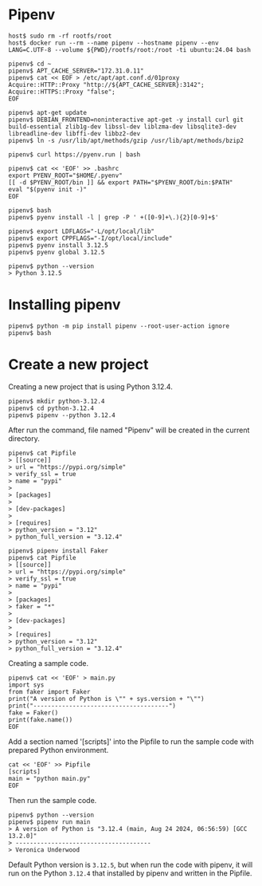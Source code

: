 # Pipenv

```
host$ sudo rm -rf rootfs/root
host$ docker run --rm --name pipenv --hostname pipenv --env LANG=C.UTF-8 --volume ${PWD}/rootfs/root:/root -ti ubuntu:24.04 bash
```

```
pipenv$ cd ~
pipenv$ APT_CACHE_SERVER="172.31.0.11"
pipenv$ cat << EOF > /etc/apt/apt.conf.d/01proxy
Acquire::HTTP::Proxy "http://${APT_CACHE_SERVER}:3142";
Acquire::HTTPS::Proxy "false";
EOF

pipenv$ apt-get update
pipenv$ DEBIAN_FRONTEND=noninteractive apt-get -y install curl git build-essential zlib1g-dev libssl-dev liblzma-dev libsqlite3-dev libreadline-dev libffi-dev libbz2-dev
pipenv$ ln -s /usr/lib/apt/methods/gzip /usr/lib/apt/methods/bzip2

pipenv$ curl https://pyenv.run | bash
```

```
pipenv$ cat << 'EOF' >> .bashrc
export PYENV_ROOT="$HOME/.pyenv"
[[ -d $PYENV_ROOT/bin ]] && export PATH="$PYENV_ROOT/bin:$PATH"
eval "$(pyenv init -)"
EOF
```

```
pipenv$ bash
pipenv$ pyenv install -l | grep -P ' +([0-9]+\.){2}[0-9]+$'

pipenv$ export LDFLAGS="-L/opt/local/lib"
pipenv$ export CPPFLAGS="-I/opt/local/include"
pipenv$ pyenv install 3.12.5
pipenv$ pyenv global 3.12.5

pipenv$ python --version
> Python 3.12.5
```

# Installing pipenv

```
pipenv$ python -m pip install pipenv --root-user-action ignore
pipenv$ bash
```

# Create a new project
Creating a new project that is using Python 3.12.4.

```
pipenv$ mkdir python-3.12.4
pipenv$ cd python-3.12.4
pipenv$ pipenv --python 3.12.4
```

After run the command, file named "Pipenv" will be created in the current directory.

```
pipenv$ cat Pipfile
> [[source]]
> url = "https://pypi.org/simple"
> verify_ssl = true
> name = "pypi"
> 
> [packages]
> 
> [dev-packages]
> 
> [requires]
> python_version = "3.12"
> python_full_version = "3.12.4"
```

```
pipenv$ pipenv install Faker
pipenv$ cat Pipfile
> [[source]]
> url = "https://pypi.org/simple"
> verify_ssl = true
> name = "pypi"
> 
> [packages]
> faker = "*"
> 
> [dev-packages]
> 
> [requires]
> python_version = "3.12"
> python_full_version = "3.12.4"
```

Creating a sample code.

```
pipenv$ cat << 'EOF' > main.py
import sys
from faker import Faker
print("A version of Python is \"" + sys.version + "\"")
print("--------------------------------------")
fake = Faker()
print(fake.name())
EOF
```

Add a section named '[scripts]' into the Pipfile to run the sample code with prepared Python environment.

```
cat << 'EOF' >> Pipfile
[scripts]
main = "python main.py"
EOF
```

Then run the sample code.

```
pipenv$ python --version
pipenv$ pipenv run main
> A version of Python is "3.12.4 (main, Aug 24 2024, 06:56:59) [GCC 13.2.0]"
> --------------------------------------
> Veronica Underwood
```

Default Python version is `3.12.5`, but when run the code with pipenv, it will run on the Python `3.12.4` that installed by pipenv and written in the Pipfile.

